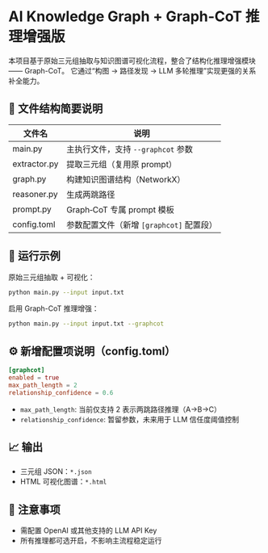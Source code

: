 
# AI Knowledge Graph + Graph-CoT 推理增强版

本项目基于原始三元组抽取与知识图谱可视化流程，整合了结构化推理增强模块 —— Graph-CoT。
它通过“构图 → 路径发现 → LLM 多轮推理”实现更强的关系补全能力。

## 🧱 文件结构简要说明

| 文件名 | 说明 |
|--------|------|
| main.py | 主执行文件，支持 `--graphcot` 参数 |
| extractor.py | 提取三元组（复用原 prompt） |
| graph.py | 构建知识图谱结构（NetworkX） |
| reasoner.py | 生成两跳路径 |
| prompt.py | Graph‑CoT 专属 prompt 模板 |
| config.toml | 参数配置文件（新增 `[graphcot]` 配置段） |

## 🚀 运行示例

原始三元组抽取 + 可视化：
```bash
python main.py --input input.txt
```

启用 Graph-CoT 推理增强：
```bash
python main.py --input input.txt --graphcot
```

## ⚙️ 新增配置项说明（config.toml）

```toml
[graphcot]
enabled = true
max_path_length = 2
relationship_confidence = 0.6
```

- `max_path_length`: 当前仅支持 2 表示两跳路径推理（A→B→C）
- `relationship_confidence`: 暂留参数，未来用于 LLM 信任度阈值控制

## 📈 输出

- 三元组 JSON：`*.json`
- HTML 可视化图谱：`*.html`

## 📌 注意事项

- 需配置 OpenAI 或其他支持的 LLM API Key
- 所有推理都可选开启，不影响主流程稳定运行
